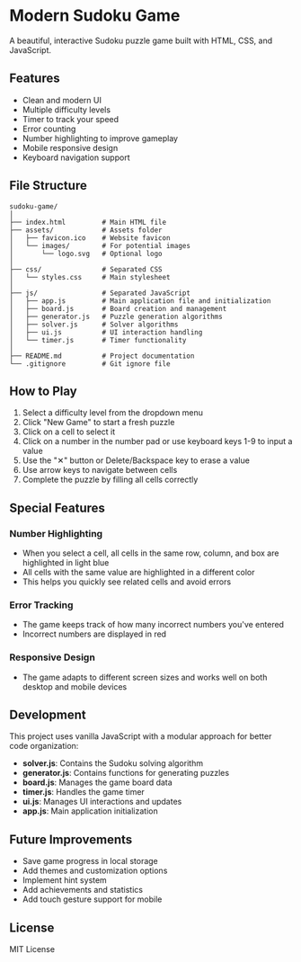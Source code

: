 # Modern Sudoku Game

A beautiful, interactive Sudoku puzzle game built with HTML, CSS, and JavaScript.

## Features

- Clean and modern UI
- Multiple difficulty levels
- Timer to track your speed
- Error counting
- Number highlighting to improve gameplay
- Mobile responsive design
- Keyboard navigation support

## File Structure

```
sudoku-game/
│
├── index.html         # Main HTML file
├── assets/            # Assets folder
│   ├── favicon.ico    # Website favicon
│   └── images/        # For potential images
│       └── logo.svg   # Optional logo
│
├── css/               # Separated CSS
│   └── styles.css     # Main stylesheet
│
├── js/                # Separated JavaScript
│   ├── app.js         # Main application file and initialization
│   ├── board.js       # Board creation and management
│   ├── generator.js   # Puzzle generation algorithms
│   ├── solver.js      # Solver algorithms
│   ├── ui.js          # UI interaction handling
│   └── timer.js       # Timer functionality
│
├── README.md          # Project documentation
└── .gitignore         # Git ignore file
```

## How to Play

1. Select a difficulty level from the dropdown menu
2. Click "New Game" to start a fresh puzzle
3. Click on a cell to select it
4. Click on a number in the number pad or use keyboard keys 1-9 to input a value
5. Use the "✕" button or Delete/Backspace key to erase a value
6. Use arrow keys to navigate between cells
7. Complete the puzzle by filling all cells correctly

## Special Features

### Number Highlighting

- When you select a cell, all cells in the same row, column, and box are highlighted in light blue
- All cells with the same value are highlighted in a different color
- This helps you quickly see related cells and avoid errors

### Error Tracking

- The game keeps track of how many incorrect numbers you've entered
- Incorrect numbers are displayed in red

### Responsive Design

- The game adapts to different screen sizes and works well on both desktop and mobile devices

## Development

This project uses vanilla JavaScript with a modular approach for better code organization:

- **solver.js**: Contains the Sudoku solving algorithm
- **generator.js**: Contains functions for generating puzzles
- **board.js**: Manages the game board data
- **timer.js**: Handles the game timer
- **ui.js**: Manages UI interactions and updates
- **app.js**: Main application initialization

## Future Improvements

- Save game progress in local storage
- Add themes and customization options
- Implement hint system
- Add achievements and statistics
- Add touch gesture support for mobile

## License

MIT License
